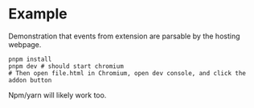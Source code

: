# Example

Demonstration that events from extension are parsable by the hosting webpage.

```
pnpm install
pnpm dev # should start chromium
# Then open file.html in Chromium, open dev console, and click the addon button
```

Npm/yarn will likely work too.
